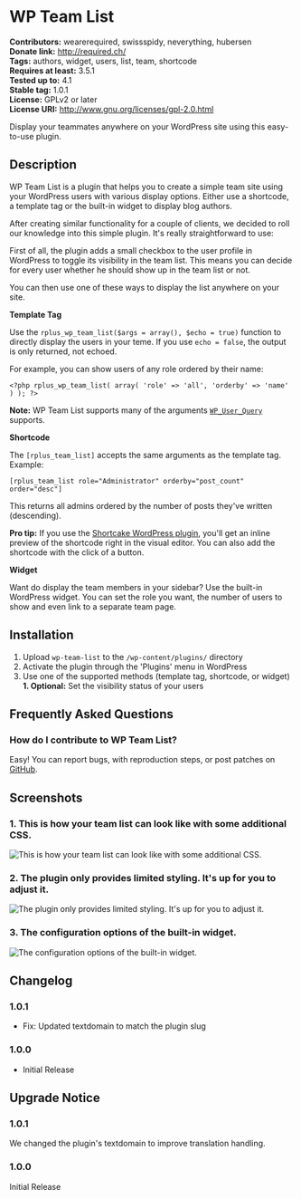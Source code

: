# WP Team List #
**Contributors:** wearerequired, swissspidy, neverything, hubersen  
**Donate link:** http://required.ch/  
**Tags:** authors, widget, users, list, team, shortcode  
**Requires at least:** 3.5.1  
**Tested up to:** 4.1  
**Stable tag:** 1.0.1  
**License:** GPLv2 or later  
**License URI:** http://www.gnu.org/licenses/gpl-2.0.html  

Display your teammates anywhere on your WordPress site using this easy-to-use plugin.

## Description ##

WP Team List is a plugin that helps you to create a simple team site using your WordPress users with various display options. Either use a shortcode, a template tag or the built-in widget to display blog authors.

After creating similar functionality for a couple of clients, we decided to roll our knowledge into this simple plugin. It's really straightforward to use:

First of all, the plugin adds a small checkbox to the user profile in WordPress to toggle its visibility in the team list. This means you can decide for every user whether he should show up in the team list or not.

You can then use one of these ways to display the list anywhere on your site.

**Template Tag**

Use the `rplus_wp_team_list($args = array(), $echo = true)` function to directly display the users in your teme. If you use `echo = false`, the output is only returned, not echoed.

For example, you can show users of any role ordered by their name:

`<?php rplus_wp_team_list( array( 'role' => 'all', 'orderby' => 'name' ) ); ?>`

**Note:** WP Team List supports many of the arguments [`WP_User_Query`](http://codex.wordpress.org/Class_Reference/WP_User_Query "WordPress Codex Codex WP_User_Query") supports.  

**Shortcode**

The `[rplus_team_list]` accepts the same arguments as the template tag. Example:

`[rplus_team_list role="Administrator" orderby="post_count" order="desc"]`

This returns all admins ordered by the number of posts they've written (descending).

**Pro tip:** If you use the [Shortcake WordPress plugin](https://github.com/fusioneng/Shortcake "GitHub - Shortcake"), you'll get an inline preview of the shortcode right in the visual editor. You can also add the shortcode with the click of a button.  

**Widget**

Want do display the team members in your sidebar? Use the built-in WordPress widget. You can set the role you want, the number of users to show and even link to a separate team page.

## Installation ##

1. Upload `wp-team-list` to the `/wp-content/plugins/` directory
1. Activate the plugin through the 'Plugins' menu in WordPress
1. Use one of the supported methods (template tag, shortcode, or widget)
**1. Optional:** Set the visibility status of your users  

## Frequently Asked Questions ##

### How do I contribute to WP Team List? ###

Easy! You can report bugs, with reproduction steps, or post patches on [GitHub](https://github.com/wearerequired/rplus-wp-team-list).

## Screenshots ##

### 1. This is how your team list can look like with some additional CSS. ###
![This is how your team list can look like with some additional CSS.](https://raw.githubusercontent.com/wearerequired/rplus-wp-team-list/master/assets/screenshot-1.png)

### 2. The plugin only provides limited styling. It's up for you to adjust it. ###
![The plugin only provides limited styling. It's up for you to adjust it.](https://raw.githubusercontent.com/wearerequired/rplus-wp-team-list/master/assets/screenshot-2.png)

### 3. The configuration options of the built-in widget. ###
![The configuration options of the built-in widget.](hhttps://raw.githubusercontent.com/wearerequired/rplus-wp-team-list/master/assets/screenshot-3.png)


## Changelog ##

### 1.0.1 ###
* Fix: Updated textdomain to match the plugin slug

### 1.0.0 ###
* Initial Release

## Upgrade Notice ##

### 1.0.1 ###
We changed the plugin's textdomain to improve translation handling.

### 1.0.0 ###
Initial Release